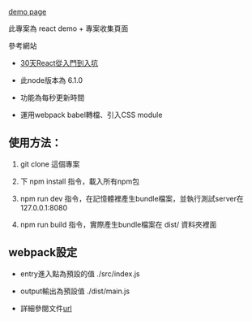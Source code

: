 [demo page](https://nicehorse06.github.io/demo-collections/dist/index.html)

此專案為 react demo + 專案收集頁面

參考網站
* [30天React從入門到入坑](https://ithelp.ithome.com.tw/users/20107317/ironman/1261)

* 此node版本為 6.1.0

* 功能為每秒更新時間

* 運用webpack babel轉檔、引入CSS module

## 使用方法：

1. git clone 這個專案

2. 下 npm install 指令，載入所有npm包

3. npm run dev 指令，在記憶體裡產生bundle檔案，並執行測試server在 127.0.0.1:8080

4. npm run build 指令，實際產生bundle檔案在 dist/ 資料夾裡面

## webpack設定

* entry進入點為預設的值 ./src/index.js

* output輸出為預設值 ./dist/main.js

* 詳細參閱文件[url](https://webpack.js.org/concepts/)
